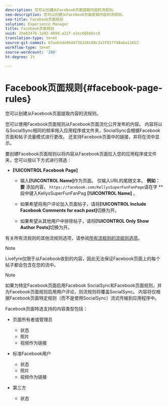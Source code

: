 ```yaml
---
description: 您可以创建从Facebook页面提取内容的流规则。
seo-description: 您可以创建从Facebook页面提取内容的流规则。
seo-title: Facebook页面规则
solution: Experience Manager
title: Facebook页面规则
uuid: 2be63476-1a92-409d-a22f-e1ec66b6dcc8
translation-type: tm+mt
source-git-commit: 67aeb3de964473b326c88c3a3f81ff48a6a12652
workflow-type: tm+mt
source-wordcount: '288'
ht-degree: 1%

---
```



# Facebook页面规则{#facebook-page-rules}

您可以创建从Facebook页面提取内容的流规则。

您可以使用Facebook页面规则从Facebook页面流化公开发布的内容。 内容将以与SocialSync相同的频率拖入应用程序或文件夹，SocialSync会根据Facebook页面和帖子流量模式进行更改。 还支持Facebook页面中的链接，并将在流中显示。

要创建Facebook页面规则以将内容从Facebook页面拉入您的应用程序或文件夹，您可以按以下方式进行筛选：

* **[!UICONTROL Facebook Page]**

   * 输入&#x200B;**[!UICONTROL Name]**&#x200B;作为页面。 仅输入URL的尾随文本。 **例如：要** 添加内容， `https://facebook.com/KellysSuperFunFanPage`请在字 ** 段中键入KellysSuperFunFanPag **[!UICONTROL Name]** 。

   * 如果希望将用户评论加入页面帖子，请将&#x200B;**[!UICONTROL Include Facebook Comments for each post]**&#x200B;切换为开。
   * 如果希望从其他用户中排除帖子，请将&#x200B;**[!UICONTROL Only Show Author Posts]**&#x200B;切换为开。

有关所有流规则的其他流规则选项，请参阅[所有流规则的流规则选项](../c-streams/c-stream-rule-options-for-all-stream-rules.md#c_stream_rule_options_for_all_stream_rules)。

>[!NOTE]
>
>Livefyre仅限于从Facebook收到的内容，因此无法保证Facebook页面上的每个帖子都会包含在您的流中。

>[!NOTE]
>
>如果为特定Facebook页面启用Facebook SocialSync和Facebook页面规则，并为Facebook页面规则启用用户评论，则流规则将覆盖SocialSync。 内容将仅根据Facebook页面特定规则（而不是使用SocialSync）流式传输到应用程序中。

Facebook页面特选支持的内容类型包括：

* 页面所有者或管理员

   * 状态
   * 照片
   * 视频作为链接

* 标准Facebook用户

   * 状态
   * 照片
   * 视频作为链接

* 第三方

   * 状态

